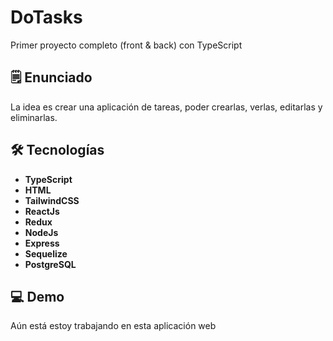 # DoTasks

Primer proyecto completo (front & back) con TypeScript

## 🗒️ Enunciado

La idea es crear una aplicación de tareas, poder crearlas, verlas, editarlas y eliminarlas.

## 🛠️ Tecnologías

- **TypeScript**
- **HTML**
- **TailwindCSS**
- **ReactJs**
- **Redux**
- **NodeJs**
- **Express**
- **Sequelize**
- **PostgreSQL**

## 💻 Demo

Aún está estoy trabajando en esta aplicación web
